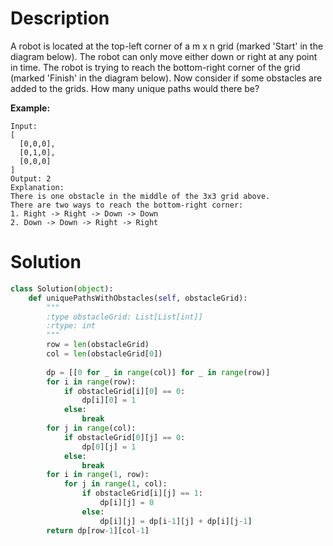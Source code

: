 # Description

A robot is located at the top-left corner of a m x n grid (marked 'Start' in the diagram below).
The robot can only move either down or right at any point in time. 
The robot is trying to reach the bottom-right corner of the grid (marked 'Finish' in the diagram below).
Now consider if some obstacles are added to the grids. How many unique paths would there be?

**Example:**

```
Input:
[
  [0,0,0],
  [0,1,0],
  [0,0,0]
]
Output: 2
Explanation:
There is one obstacle in the middle of the 3x3 grid above.
There are two ways to reach the bottom-right corner:
1. Right -> Right -> Down -> Down
2. Down -> Down -> Right -> Right
```

# Solution

```python
class Solution(object):
    def uniquePathsWithObstacles(self, obstacleGrid):
        """
        :type obstacleGrid: List[List[int]]
        :rtype: int
        """
        row = len(obstacleGrid)
        col = len(obstacleGrid[0])
        
        dp = [[0 for _ in range(col)] for _ in range(row)]
        for i in range(row):
            if obstacleGrid[i][0] == 0:
                dp[i][0] = 1
            else:
                break
        for j in range(col):
            if obstacleGrid[0][j] == 0:
                dp[0][j] = 1
            else:
                break
        for i in range(1, row):
            for j in range(1, col):
                if obstacleGrid[i][j] == 1:
                    dp[i][j] = 0
                else:
                    dp[i][j] = dp[i-1][j] + dp[i][j-1]
        return dp[row-1][col-1]
```
